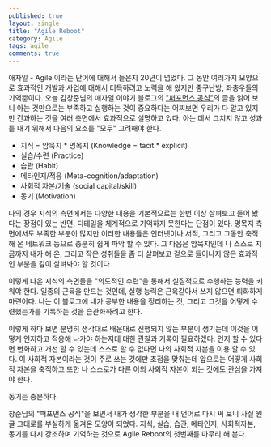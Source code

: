 ```yaml
---
published: true
layout: single
title: "Agile Reboot"
category: Agile
tags: agile
comments: true
---
```


애자일 - Agile 이라는 단어에 대해서 들은지 20년이 넘었다. 그 동안 여러가지 모양으로 효과적인 개발과 사업에 대해서 터득하려고 노력을 해 왔지만 중구난방, 좌충우돌의 기억뿐이다.
오늘 김창준님의 애자일 이야기 블로그의 ["퍼포먼스 공식"](http://agile.egloos.com/5879231)의 글을 읽어 보니 아는 것만으로는 부족하고 실행하는 것이 중요하다는 어찌보면 우리가 다 알고 있지만 간과하는 것을 여러 측면에서 효과적으로 설명하고 있다.
아는 데서 그치지 않고 성과를 내기 위해서 다음의 요소를 "모두" 고려해야 한다.

* 지식 = 암묵지 * 명목지 (Knowledge = tacit * explicit)
* 실습/수련 (Practice)
* 습관 (Habit)
* 메타인지/적응 (Meta-cognition/adaptation)
* 사회적 자본/기술 (social capital/skill)
* 동기 (Motivation)

나의 경우 지식의 측면에서는 다양한 내용을 기본적으로는 한번 이상 살펴보고 들어 봤다는 장점이 있는 반면, 디테일을 체계적으로 기억하지 못한다는 단점이 있다. 명목지 측면에서도 부족한 부분이 많지만 이러한 내용들은 인터넷이나 서적, 그리고 그동안 축적해 온 네트워크 등으로 충분히 쉽게 파악 할 수 있다.
그 다음은 암묵지인데 나 스스로 지금까지 내가 해 온, 그리고 작은 성취들을 좀 더 살펴보고 겉으로 들어나지 않은 효과적인 부분을 깊이 살펴봐야 할 것이다

이렇게 나온 지식의 측면들을 "의도적인 수련"을 통해서 실질적으로 수행하는 능력을 키워야 한다. 일종의 근육을 만드는 것인데, 실행 능력은 근육같아서 쓰지 않으면 퇴화하게 마련이다. 나는 이 블로그에 내가 공부한 내용을 정리하는 것, 그리고 그것을 어떻게 수련했는가를 기록하는 것을 습관화하려고 한다.

이렇게 하다 보면 분명히 생각대로 배운대로 진행되지 않는 부분이 생기는데 이것을 어떻게 인지하고 적응해 나가야 하는지데 대한 관찰과 기록이 필요하겠다. 인지 할 수 있다면 변화하고 개선 할 수 있는데 스스로 할 수 없다면 나의 사회적 자본을 이용 할 수 있다. 이 사회적 자본이라는 것이 주로 쓰는 것에만 초점을 맞춰는데 앞으로는 어떻게 사회적 자본을 축적하고 또한 나 스스로가 다른 이의 사회적 자본이 되는 것에도 관심을 가져야 한다.

동기는 충분하다.

창준님의 "퍼포먼스 공식"을 보면서 내가 생각한 부분을 내 언어로 다시 써 보니 사실 원글 그대로를 부실하게 옮겨온 모양이 되었다. 지식, 실습, 습관, 메타인지, 사회적자본, 동기를 다시 강조하며 기억하는 것으로 Agile Reboot의 첫번째를 마무리 해 본다.
